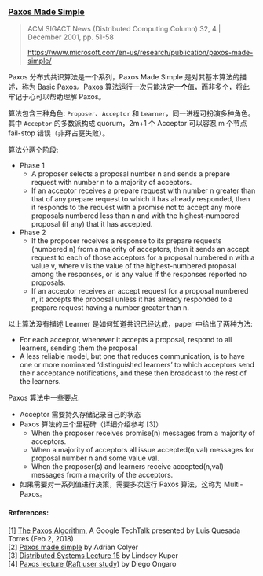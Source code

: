 ### [Paxos Made Simple](../assets/pdfs/paxos-simple.pdf)

> ACM SIGACT News (Distributed Computing Column) 32, 4 | December 2001, pp. 51-58
>
> https://www.microsoft.com/en-us/research/publication/paxos-made-simple/

Paxos 分布式共识算法是一个系列，Paxos Made Simple 是对其基本算法的描述，称为 Basic Paxos。Paxos 算法运行一次只能决定**一个**值，而非多个，将此牢记于心可以帮助理解 Paxos。

算法包含三种角色: `Proposer`、`Acceptor` 和 `Learner`，同一进程可扮演多种角色。其中 `Acceptor` 的多数派构成 quorum，2m+1 个 Acceptor 可以容忍 m 个节点 fail-stop 错误（非拜占庭失败）。

算法分两个阶段:

- Phase 1
  - A proposer selects a proposal number n and sends a prepare request with number n to a majority of acceptors.
  - If an acceptor receives a prepare request with number n greater than that of any prepare request to which it has already responded, then it responds to the request with a promise not to accept any more proposals numbered less than n and with the highest-numbered proposal (if any) that it has accepted.
- Phase 2
  - If the proposer receives a response to its prepare requests (numbered n) from a majority of acceptors, then it sends an accept request to each of those acceptors for a proposal numbered n with a value v, where v is the value of the highest-numbered proposal among the responses, or is any value if the responses reported no proposals.
  - If an acceptor receives an accept request for a proposal numbered n, it accepts the proposal unless it has already responded to a prepare request having a number greater than n.

以上算法没有描述 Learner 是如何知道共识已经达成，paper 中给出了两种方法:

- For each acceptor, whenever it accepts a proposal, respond to all learners, sending them the proposal
- A less reliable model, but one that reduces communication, is to have one or more nominated ‘distinguished learners’ to which acceptors send their acceptance notifications, and these then broadcast to the rest of the learners.

Paxos 算法中一些要点:

- Acceptor 需要持久存储记录自己的状态
- Paxos 算法的三个里程碑（详细介绍参考 [3]）
  - When the proposer receives promise(n) messages from a majority of acceptors.
  - When a majority of acceptors all issue accepted(n,val) messages for proposal number n and some value val.
  - When the proposer(s) and learners receive accepted(n,val) messages from a majority of the acceptors.
- 如果需要对一系列值进行决策，需要多次运行 Paxos 算法，这称为 Multi-Paxos。


#### References:

[1] [The Paxos Algorithm](https://www.youtube.com/watch?v=d7nAGI_NZPk), A Google TechTalk presented by Luis Quesada Torres (Feb 2, 2018)<br>
[2] [Paxos made simple](https://blog.acolyer.org/2015/03/04/paxos-made-simple/) by Adrian Colyer<br>
[3] [Distributed Systems Lecture 15](https://www.youtube.com/watch?v=UCmAzWvrFmo) by Lindsey Kuper<br>
[4] [Paxos lecture (Raft user study)](https://www.youtube.com/watch?v=JEpsBg0AO6o) by Diego Ongaro